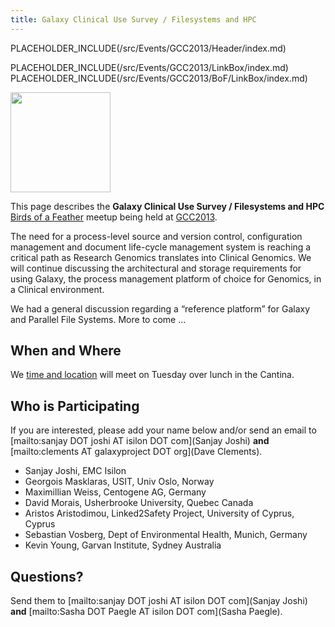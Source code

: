 ```yaml
---
title: Galaxy Clinical Use Survey / Filesystems and HPC
---
```

PLACEHOLDER_INCLUDE(/src/Events/GCC2013/Header/index.md)



PLACEHOLDER_INCLUDE(/src/Events/GCC2013/LinkBox/index.md)
PLACEHOLDER_INCLUDE(/src/Events/GCC2013/BoF/LinkBox/index.md)

<div class='left'><a href='/src/Events/GCC2013/BoF/index.md'><img src="/src/Images/Logos/GCC2013BoFLogo.png" alt="" width="160" /></a></div>

This page describes the **Galaxy Clinical Use Survey / Filesystems and HPC** [Birds of a Feather](/src/Events/GCC2013/BoF/index.md) meetup being held at [GCC2013](/src/Events/GCC2013/index.md).

The need for a process-level source and version control, configuration management and document life-cycle management system is reaching a critical path as Research Genomics translates into Clinical Genomics. We will continue discussing the architectural and storage requirements for using Galaxy, the process management platform of choice for Genomics, in a Clinical environment.

We had a general discussion regarding a “reference platform” for Galaxy and Parallel File Systems.  More to come ...

## When and Where

We [time and location](/src/Events/GCC2013/BoF/index.md#bof-schedule) will meet on Tuesday over lunch in the Cantina.

## Who is Participating

If you are interested, please add your name below and/or send an email to [mailto:sanjay DOT joshi AT isilon DOT com](Sanjay Joshi) **and** [mailto:clements AT galaxyproject DOT org](Dave Clements).

* Sanjay Joshi, EMC Isilon
* Georgois Masklaras, USIT, Univ Oslo, Norway
* Maximillian Weiss, Centogene AG, Germany
* David Morais, Usherbrooke University, Quebec Canada
* Aristos Aristodimou, Linked2Safety Project, University of Cyprus, Cyprus
* Sebastian Vosberg, Dept of Environmental Health, Munich, Germany
* Kevin Young, Garvan Institute, Sydney Australia

## Questions?

Send them to [mailto:sanjay DOT joshi AT isilon DOT com](Sanjay Joshi) **and** [mailto:Sasha DOT Paegle AT isilon DOT com](Sasha Paegle).
